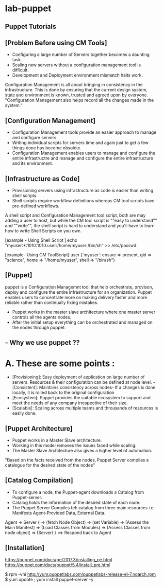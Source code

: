 # lab-puppet
Puppet Tutorials
-------------------
## [Problem Before using CM Tools]
- Configuring a large number of Servers together becomes a daunting task.
- Scaling new servers without a configuration management tool is difficult.
- Development and Deployment environment mismatch halts work.

Configuration Management is all about bringing in consistency in the infrastructure. This is done by ensuring that the current design system, state and environment is known, trusted and agreed upon by everyone. "Configuration Management also helps record all the changes made in the system."

## [Configuration Management]
- Configuration Management tools provide an easier approach to manage and configure servers
- Writing individual scripts for servers time and again just to get a few things done has become obsolete.
- Configuration Management enables users to manage and configure the entire infrastructre and manage and configure the entire infrastructure and its environment.

## [Infrastructure as Code]
- Provisioning servers using infrastructure as code is easier than writing shell scripts
- Shell scripts require workflow definitions whereas CM tool scripts have pre-defined workflows.

A shell script and Configuration Management tool script, both are may adding a user to host, but while the CM tool script is ""easy to understand"" and ""write"", the shell script is hard to understand and you'll have to learn how to write Shell Scripts on you own.

[example - Using Shell Script ]
echo "myuser:*:1010:1010:user:/home/myuser:/bin/sh" >> /etc/passwd

[example- Using CM ToolScript]
user {'myuser': ensure => present, gid => "science", home => "/home/myuser", shell => "/bin/sh"}

## [Puppet]
puppet is a Configuration Managemnt tool that help orchestrate, provison, deploy and configure the entire infrastructure for an organization. Puppet enables users to concentrate more on making delivery faster and more reliable rather than continually fixing mistakes.
- Puppet works in the master slave architecture where one master server controls all the agents nodes.
- After the initial setup everything can be orchestrated and managed on the nodes through puppet.

## - Why we use puppet ??
# A. These are some points :
- [Provisioning]: Easy deployment of application on large number of servers. Resources & their configuration can be defined at node level.
-[Consistent]: Maintains consistency across nodes- If a changes is done locally, it is rolled back to the original configuration
- [Ecosystem]: Puppet provides the suitable ecosystem to support and meet the needs of any company irrespective of their size.
- [Scalable]: Scaling across multiple teams and throusands of resources is easily done.

## [Puppet Architecture]
- Puppet works in a Master Slave architecture.
- Working in this model removes the issues faced while scaling.
- The Master Slave Architecture also gives a higher level of automation.

"Based on the facts received from the nodes, Puppet Server compiles a catalogue for the desired state of the nodes"

## [Catalog Compilation]
- To configure a node, the Puppet-agent downloads a Catalog from Puppet-server.
- Catalog holds the information of the desired state of each node.
- The Puppet Server Compiles teh catalog from three main resources i.e. Manifests Agent-Provided Data, External Data.

Agent => Server { => (fetch Node Object) => (set Variable) => (Assess the Main Manifest) => (Load Classes from Modules) => (Assess Classes from node object) => (Server) } ==> Respond back to Agent

## [Installation]
https://puppet.com/docs/pe/2017.3/installing_pe.html <br>
https://puppet.com/docs/puppet/5.4/install_pre.html <br>

$  rpm -vhi http://yum.puppetlabs.com/puppetlabs-release-el-7.noarch.rpm <br>
$  yum update ; yum install puppet-server -y
